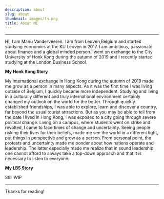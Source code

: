 ```yaml
---
description: about
slug: about
thumbnail: images/tn.png
title: About ME
---
```


---------------------------

Hi, I am Manu Vanderveeren. I am from Leuven,Belgium and started studying economics at the KU Leuven in 2017. I am ambitious, passionate about finance and a global minded person.I went on exchange to the City University of Honk Kong during the autumn of 2019 and I recently started studying at the London Business School.


**My Honk Kong Story**

My international exchange in Hong Kong during the autumn of 2019 made me grow as a person in many aspects. 
As it was the first time I was living outside of Belgium, I quickly became more independent. Studying and living in a culturally different and truly international environment certainly changed my outlook on the world for the better. Through quickly established friendships, I was able to explore, learn and discover a country, far beyond the usual tourist attractions.
But as you may be able to tell from the date I lived in Hong Kong, I was exposed to a city going through severe political change. Living on a campus, where students went on strike and revolted, I came to face times of change and uncertainty. Seeing people risking their lives for their beliefs, made me see the world in a different light, put things in perspective and grow as a person. From personal point, the protests and uncertainty made me ponder about how nations operate and leadership. The latter especially made me realize that in sound leadership one cannot afford to always take a top-down approach and that it is necessary to listen to everyone.

**My LBS Story**

Still WIP

---------------------------

Thanks for reading!